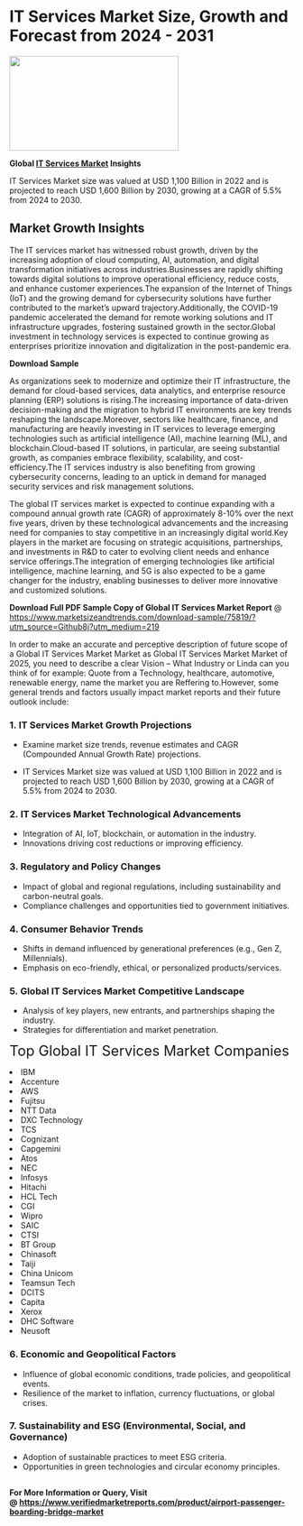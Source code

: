 <H1>IT Services Market Size, Growth and Forecast from 2024 - 2031</H1><img class="aligncenter size-medium wp-image-584254" src="https://thirdeyenews.in/wp-content/uploads/2024/09/Global-Market-Research-300x168.jpeg" alt="" width="300" height="168" /><p><strong>Global&nbsp;<a href="https://www.marketsizeandtrends.com/download-sample/75819/?utm_source=Github8j?utm_medium=219">IT Services Market</a> Insights</strong></p><p>IT Services Market size was valued at USD 1,100 Billion in 2022 and is projected to reach USD 1,600 Billion by 2030, growing at a CAGR of 5.5% from 2024 to 2030.</p><p><h2>Market Growth Insights</h2> <p>The IT services market has witnessed robust growth, driven by the increasing adoption of cloud computing, AI, automation, and digital transformation initiatives across industries.Businesses are rapidly shifting towards digital solutions to improve operational efficiency, reduce costs, and enhance customer experiences.The expansion of the Internet of Things (IoT) and the growing demand for cybersecurity solutions have further contributed to the market’s upward trajectory.Additionally, the COVID-19 pandemic accelerated the demand for remote working solutions and IT infrastructure upgrades, fostering sustained growth in the sector.Global investment in technology services is expected to continue growing as enterprises prioritize innovation and digitalization in the post-pandemic era.</p> <p><strong>Download Sample</strong></p> <p>As organizations seek to modernize and optimize their IT infrastructure, the demand for cloud-based services, data analytics, and enterprise resource planning (ERP) solutions is rising.The increasing importance of data-driven decision-making and the migration to hybrid IT environments are key trends reshaping the landscape.Moreover, sectors like healthcare, finance, and manufacturing are heavily investing in IT services to leverage emerging technologies such as artificial intelligence (AI), machine learning (ML), and blockchain.Cloud-based IT solutions, in particular, are seeing substantial growth, as companies embrace flexibility, scalability, and cost-efficiency.The IT services industry is also benefiting from growing cybersecurity concerns, leading to an uptick in demand for managed security services and risk management solutions.</p> <p>The global IT services market is expected to continue expanding with a compound annual growth rate (CAGR) of approximately 8-10% over the next five years, driven by these technological advancements and the increasing need for companies to stay competitive in an increasingly digital world.Key players in the market are focusing on strategic acquisitions, partnerships, and investments in R&D to cater to evolving client needs and enhance service offerings.The integration of emerging technologies like artificial intelligence, machine learning, and 5G is also expected to be a game changer for the industry, enabling businesses to deliver more innovative and customized solutions.</p> <p><span class=""><strong>Download Full PDF Sample Copy of Global IT Services Market Report</strong> @ <a href="https://www.marketsizeandtrends.com/download-sample/75819/?utm_source=Github8j?utm_medium=219" target="_blank">https://www.marketsizeandtrends.com/download-sample/75819/?utm_source=Github8j?utm_medium=219</a></span></p><p>In order to make an accurate and perceptive description of future scope of a Global&nbsp;IT Services Market Market as Global&nbsp;IT Services Market Market of 2025, you need to describe a clear Vision &ndash; What Industry or Linda can you think of for example: Quote from a Technology, healthcare, automotive, renewable energy, name the market you are Reffering to.However, some general trends and factors usually impact market reports and their future outlook include:</p><h3>1.&nbsp;<strong>IT Services Market Growth Projections</strong></h3><ul><li>Examine market size trends, revenue estimates and CAGR (Compounded Annual Growth Rate) projections.</li><li><p>IT Services Market size was valued at USD 1,100 Billion in 2022 and is projected to reach USD 1,600 Billion by 2030, growing at a CAGR of 5.5% from 2024 to 2030.</p></li></ul><h3>2.&nbsp;<strong>IT Services Market Technological Advancements</strong></h3><ul><li>Integration of AI, IoT, blockchain, or automation in the industry.</li><li>Innovations driving cost reductions or improving efficiency.</li></ul><h3>3.&nbsp;<strong>Regulatory and Policy Changes</strong></h3><ul><li>Impact of global and regional regulations, including sustainability and carbon-neutral goals.</li><li>Compliance challenges and opportunities tied to government initiatives.</li></ul><h3>4.&nbsp;<strong>Consumer Behavior Trends</strong></h3><ul><li>Shifts in demand influenced by generational preferences (e.g., Gen Z, Millennials).</li><li>Emphasis on eco-friendly, ethical, or personalized products/services.</li></ul><h3>5.&nbsp;<strong>Global IT Services Market Competitive Landscape</strong></h3><ul><li>Analysis of key players, new entrants, and partnerships shaping the industry.</li><li>Strategies for differentiation and market penetration.</li></ul><p data-pm-slice="1 1 []"><span style="color: inherit; font-family: inherit; font-size: 25px;">Top Global IT Services Market Companies</span></p><div class="" data-test-id=""><p><li>IBM</li><li> Accenture</li><li> AWS</li><li> Fujitsu</li><li> NTT Data</li><li> DXC Technology</li><li> TCS</li><li> Cognizant</li><li> Capgemini</li><li> Atos</li><li> NEC</li><li> Infosys</li><li> Hitachi</li><li> HCL Tech</li><li> CGI</li><li> Wipro</li><li> SAIC</li><li> CTSI</li><li> BT Group</li><li> Chinasoft</li><li> Taiji</li><li> China Unicom</li><li> Teamsun Tech</li><li> DCITS</li><li> Capita</li><li> Xerox</li><li> DHC Software</li><li> Neusoft</li></p></div><h3>6.&nbsp;<strong>Economic and Geopolitical Factors</strong></h3><ul><li>Influence of global economic conditions, trade policies, and geopolitical events.</li><li>Resilience of the market to inflation, currency fluctuations, or global crises.</li></ul><h3>7.&nbsp;<strong>Sustainability and ESG (Environmental, Social, and Governance)</strong></h3><ul><li>Adoption of sustainable practices to meet ESG criteria.</li><li>Opportunities in green technologies and circular economy principles.</li></ul><h2><strong style="font-size: 14px;">For More Information or Query, Visit @&nbsp;</strong><a style="background-color: #ffffff; font-size: 14px;" href="https://www.marketsizeandtrends.com/report/it-services-market/" target="_blank">https://www.verifiedmarketreports.com/product/airport-passenger-boarding-bridge-market</a></h2>